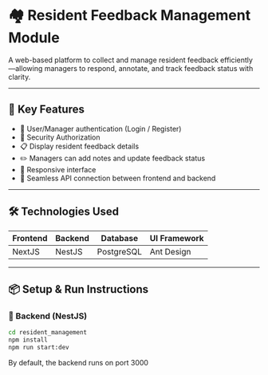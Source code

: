 # 🏘️ Resident Feedback Management Module

A web-based platform to collect and manage resident feedback efficiently—allowing managers to respond, annotate, and track feedback status with clarity.

---

## 🚀 Key Features

- 🔐 User/Manager authentication (Login / Register)
- 🔐 Security Authorization
- 📋 Display resident feedback details
- ✏️ Managers can add notes and update feedback status
- 💬 Responsive interface
- 🔗 Seamless API connection between frontend and backend

---

## 🛠️ Technologies Used

| Frontend | Backend | Database   | UI Framework |
| -------- | ------- | ---------- | ------------ |
| NextJS   | NestJS  | PostgreSQL | Ant Design   |

---

## 📦 Setup & Run Instructions

### 🔧 Backend (NestJS)

```bash
cd resident_management
npm install
npm run start:dev
```

By default, the backend runs on port 3000

